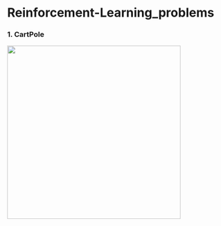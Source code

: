 # Reinforcement-Learning_problems

### 1. CartPole

<img src="https://github.com/ZER-0-NE/Reinforcement-Learning_problems/blob/master/assests/cartpole1.gif" width="400" height="400">
